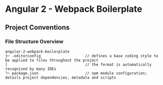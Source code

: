 # Angular 2 - Webpack Boilerplate

## Project Conventions

### File Structure Overview
```text
angular-2-webpack-boilerplate
├─ .editorconfig                    // defines a base coding style to be applied to files throughout the project
│                                   // the format is automatically recognized by many IDEs  
└─ package.json                     // npm module configuration; details project dependencies, metadata and scripts
```
